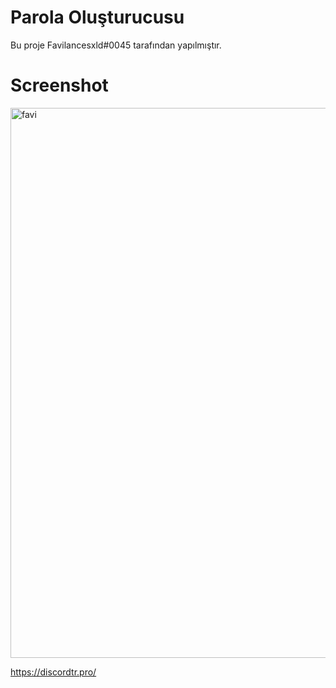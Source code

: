 # Parola Oluşturucusu

Bu proje Favilancesxld#0045 tarafından yapılmıştır.

# Screenshot


<img alt="favi" width="880px" src="https://cdn.discordapp.com/attachments/883969363017859102/904331430472069190/passwordgen.png" />

https://discordtr.pro/

